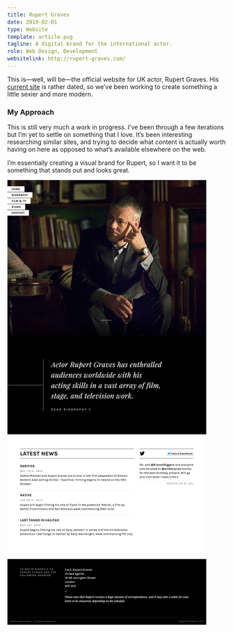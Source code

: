 ```yaml
---
title: Rupert Graves
date: 2019-02-01
type: Website
template: article.pug
tagline: A digital brand for the international actor.
role: Web Design, Development
websitelink: http://rupert-graves.com/
---
```


This is—well, will be—the official website for UK actor, Rupert Graves. His [current site](http://rupert-graves.com/) is rather dated, so we’ve been working to create something a little sexier and more modern.

### My Approach

This is still very much a work in progress. I’ve been through a few iterations but I’m yet to settle on something that I love. It’s been interesting researching similar sites, and trying to decide what content is actually worth having on here as opposed to what’s available elsewhere on the web.

I’m essentially creating a visual brand for Rupert, so I want it to be something that stands out and looks great.

![Rupert Graves](rupert-graves-1.jpg "Rupert Graves")
